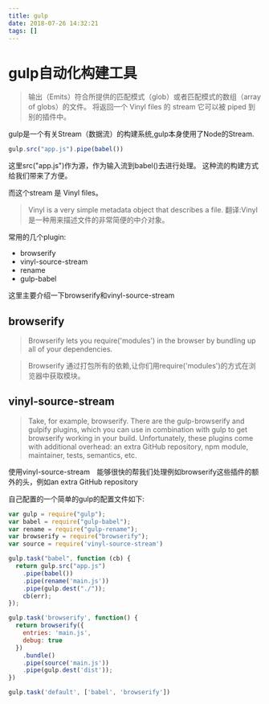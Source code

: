```yaml
---
title: gulp
date: 2018-07-26 14:32:21
tags: []
---
```


# gulp自动化构建工具

> 输出（Emits）符合所提供的匹配模式（glob）或者匹配模式的数组（array of globs）的文件。 将返回一个 Vinyl files 的 stream 它可以被 piped 到别的插件中。

gulp是一个有关Stream（数据流）的构建系统,gulp本身使用了Node的Stream.

```js
gulp.src("app.js").pipe(babel())
```

这里src("app.js")作为源，作为输入流到babel()去进行处理。
这种流的构建方式给我们带来了方便。

而这个stream 是 Vinyl files。

> Vinyl is a very simple metadata object that describes a file. 
> 翻译:Vinyl 是一种用来描述文件的非常简便的中介对象。

常用的几个plugin:
* browserify
* vinyl-source-stream
* rename
* gulp-babel

这里主要介绍一下browserify和vinyl-source-stream


## browserify
> Browserify lets you require('modules') in the browser by bundling up all of your dependencies.

> Browserify 通过打包所有的依赖,让你们用require('modules')的方式在浏览器中获取模块。

## vinyl-source-stream
> Take, for example, browserify. There are the gulp-browserify and gulpify plugins, which you can use in combination with gulp to get browserify working in your build. Unfortunately, these plugins come with additional overhead: an extra GitHub repository, npm module, maintainer, tests, semantics, etc.

使用vinyl-source-stream　能够很快的帮我们处理例如browserify这些插件的额外的头，例如an extra GitHub repository

自己配置的一个简单的gulp的配置文件如下:
```js 
var gulp = require("gulp");
var babel = require("gulp-babel");
var rename = require("gulp-rename");
var browserify = require("browserify");
var source = require('vinyl-source-stream')

gulp.task("babel", function (cb) {
  return gulp.src("app.js")
    .pipe(babel())
    .pipe(rename('main.js'))
    .pipe(gulp.dest("./"));
    cb(err);
});

gulp.task('browserify', function() {
  return browserify({
    entries: 'main.js',
    debug: true
  })
    .bundle()
    .pipe(source('main.js'))
    .pipe(gulp.dest('dist'));
})

gulp.task('default', ['babel', 'browserify'])
```


